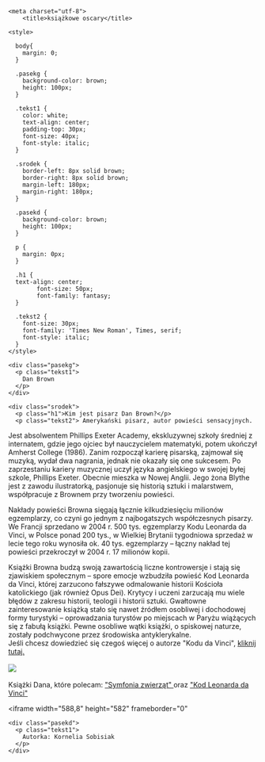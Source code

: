 <html>
 
  <head>

    <meta charset="utf-8">
		<title>książkowe oscary</title>

    <style>

      body{
        margin: 0;
      }

      .pasekg {
        background-color: brown;
        height: 100px;
      }

      .tekst1 {
        color: white;
        text-align: center;
        padding-top: 30px;
        font-size: 40px;
		font-style: italic;
      }

      .srodek {
        border-left: 8px solid brown;
        border-right: 8px solid brown;
        margin-left: 180px;
        margin-right: 180px;
      }

      .pasekd {
        background-color: brown;
        height: 100px;
      }

      p {
        margin: 0px;
      }

      .h1 {
      text-align: center;
			font-size: 50px;
			font-family: fantasy;
      }

      .tekst2 {
        font-size: 30px;
        font-family: 'Times New Roman', Times, serif;
		font-style: italic;
      }
    </style>

  </head>

  <body>

    <div class="pasekg">
      <p class="tekst1">
        Dan Brown
      </p>
    </div>

    <div class="srodek">
      <p class="h1">Kim jest pisarz Dan Brown?</p>
      <p class="tekst2"> Amerykański pisarz, autor powieści sensacyjnych.

Jest absolwentem Phillips Exeter Academy, ekskluzywnej szkoły średniej z internatem, gdzie jego ojciec był nauczycielem matematyki, potem ukończył Amherst College (1986). Zanim rozpoczął karierę pisarską, zajmował się muzyką, wydał dwa nagrania, jednak nie okazały się one sukcesem. Po zaprzestaniu kariery muzycznej uczył języka angielskiego w swojej byłej szkole, Phillips Exeter. Obecnie mieszka w Nowej Anglii. Jego żona Blythe jest z zawodu ilustratorką, pasjonuje się historią sztuki i malarstwem, współpracuje z Brownem przy tworzeniu powieści.

Nakłady powieści Browna sięgają łącznie kilkudziesięciu milionów egzemplarzy, co czyni go jednym z najbogatszych współczesnych pisarzy. We Francji sprzedano w 2004 r. 500 tys. egzemplarzy Kodu Leonarda da Vinci, w Polsce ponad 200 tys., w Wielkiej Brytanii tygodniowa sprzedaż w lecie tego roku wynosiła ok. 40 tys. egzemplarzy – łączny nakład tej powieści przekroczył w 2004 r. 17 milionów kopii.

Książki Browna budzą swoją zawartością liczne kontrowersje i stają się zjawiskiem społecznym – spore emocje wzbudziła powieść Kod Leonarda da Vinci, której zarzucono fałszywe odmalowanie historii Kościoła katolickiego (jak również Opus Dei). Krytycy i uczeni zarzucają mu wiele błędów z zakresu historii, teologii i historii sztuki. Gwałtowne zainteresowanie książką stało się nawet źródłem osobliwej i dochodowej formy turystyki – oprowadzania turystów po miejscach w Paryżu wiążących się z fabułą książki. Pewne osobliwe wątki książki, o spiskowej naturze, zostały podchwycone przez środowiska antyklerykalne.<br> Jeśli chcesz dowiedzieć się czegoś więcej o autorze "Kodu da Vinci", <a href="https://pl.wikipedia.org/wiki/Dan_Brown">kliknij tutaj.</a>
	  <br>
	  <br>
            <img src="https://www.coprzeczytac.pl/wp-content/uploads/2018/08/Dan_Brown_bookjacket_cropped_wikimedia-commons.jpg">
			<br> <br> Książki Dana, które polecam: <a href="https://lubimyczytac.pl/ksiazka/4933589/symfonia-zwierzat"> "Symfonia zwierząt" </a> oraz <a href="https://lubimyczytac.pl/ksiazka/4931703/kod-leonarda-da-vinci"> "Kod Leonarda da Vinci" </a>
	  </p>
      <iframe width="588,8" height="582"  frameborder="0" </iframe>
    </div>

    <div class="pasekd">
      <p class="tekst1">
        Autorka: Kornelia Sobisiak
      </p>
    </div>

  </body>

</html>
